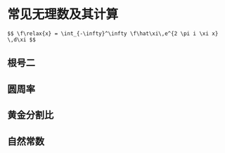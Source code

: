 # 常见无理数及其计算

`$$
\f\relax{x} = \int_{-\infty}^\infty
    \f\hat\xi\,e^{2 \pi i \xi x}
    \,d\xi
$$`

		
## 根号二

		
## 圆周率

		
## 黄金分割比

		
## 自然常数


